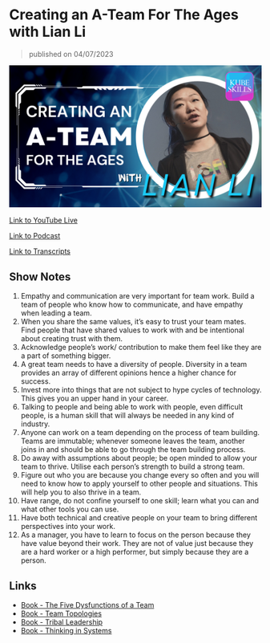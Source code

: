 # Creating an A-Team For The Ages with Lian Li

> published on 04/07/2023

[![kereoke-meme](https://github.com/kubeskills/yt/blob/main/2023/April/img/Kubeskills%20Lian%20Li%20-%20April%2007%202023.png)](https://youtube.com/live/sM5xXfO6NJg)

[Link to YouTube Live](https://youtube.com/live/sM5xXfO6NJg)

[Link to Podcast](https://www.buzzsprout.com/2105849/episodes/12229458)

[Link to Transcripts](https://www.rev.com/transcript-editor/shared/SqSkhMGOIf3Ov8UFsV4mc0O0puvWsmhuj_GWwpjEJZap7OXRr9x0SmI8Ag1Z15VFITx3e5dpeYENCnplRi5PYQWuaxU?loadFrom=SharedLink)

## Show Notes

1. Empathy and communication are very important for team work. Build a team of people who know how to communicate, and have empathy when leading a team.
2. When you share the same values, it’s easy to trust your team mates. Find people that have shared values to work with and be intentional about creating trust with them.
3. Acknowledge people’s  work/ contribution to make them feel like they are a part of something bigger.
4. A great team needs to have a diversity of people. Diversity in a team provides an array of different opinions hence a higher chance for success.
5. Invest more into things that are not subject to hype cycles of technology. This gives you an upper hand in your career.
6. Talking to people and being able to work with people, even difficult people, is a human skill that will always be needed in any kind of industry.
7. Anyone can work on a team depending on the process of team building. Teams are immutable; whenever someone leaves the team, another joins in and should be able to go through the team building process. 
8. Do away with assumptions about people; be open minded to allow your team to thrive. Utilise each person’s strength to build a strong team.
9. Figure out who you are because you change every so often and you will need to know how to apply yourself to other people and situations. This will help you to also thrive in a team.
10. Have range, do not confine yourself to one skill; learn what you can and what other tools you can use.
11. Have both technical and creative people on your team to bring different perspectives into your work.
12. As a manager, you have to learn to focus on the person because they have value beyond their work. They are not of value just because they are a hard worker or a high performer, but simply because they are a person.

## Links

- [Book - The Five Dysfunctions of a Team](https://a.co/d/av9mAlQ)
- [Book - Team Topologies](https://a.co/d/hWZ86sb)
- [Book - Tribal Leadership](https://a.co/d/7Uxkhnl)
- [Book - Thinking in Systems](https://a.co/d/gnB76Od)